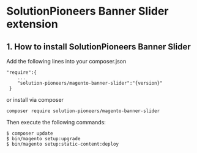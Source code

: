 # SolutionPioneers Banner Slider extension


## 1. How to install SolutionPioneers Banner Slider

Add the following lines into your composer.json
 
```
"require":{
    ...
    "solution-pioneers/magento-banner-slider":"{version}"
 }
```
or install via composer

```
composer require solution-pioneers/magento-banner-slider
```

Then execute the following commands:

```
$ composer update
$ bin/magento setup:upgrade
$ bin/magento setup:static-content:deploy
```